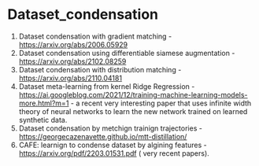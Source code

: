 # Dataset_condensation


1.  Dataset condensation with gradient matching - https://arxiv.org/abs/2006.05929
2.  Dataset condensation using differentiable siamese augmentation - https://arxiv.org/abs/2102.08259
3.  Dataset condensation with distribution matching - https://arxiv.org/abs/2110.04181
4.  Dataset meta-learning from kernel Ridge Regression - https://ai.googleblog.com/2021/12/training-machine-learning-models-more.html?m=1 - a recent very interesting paper 
that uses infinite width theory of neural networks to learn the new network trained on learned synthetic data.
5. Dataset condensation by metchign trainign trajectories - https://georgecazenavette.github.io/mtt-distillation/ 
6. CAFE: learnign to condense dataset by algining features - https://arxiv.org/pdf/2203.01531.pdf ( very recent papers).
